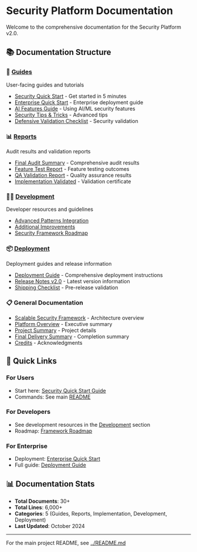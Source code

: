 # Security Platform Documentation

Welcome to the comprehensive documentation for the Security Platform v2.0.

## 📚 Documentation Structure

### 🚀 [Guides](guides/)
User-facing guides and tutorials
- [Security Quick Start](guides/SECURITY-QUICKSTART.md) - Get started in 5 minutes
- [Enterprise Quick Start](guides/ENTERPRISE_QUICK_START.md) - Enterprise deployment guide
- [AI Features Guide](guides/AI_FEATURES_GUIDE.md) - Using AI/ML security features
- [Security Tips & Tricks](guides/Security-Tips-Tricks-Documentation.md) - Advanced tips
- [Defensive Validation Checklist](guides/defensive-validation-checklist.md) - Security validation

### 📊 [Reports](reports/)
Audit results and validation reports
- [Final Audit Summary](reports/FINAL-AUDIT-SUMMARY.md) - Comprehensive audit results
- [Feature Test Report](reports/FEATURE-TEST-REPORT.md) - Feature testing outcomes
- [QA Validation Report](reports/QA_VALIDATION_REPORT.md) - Quality assurance results
- [Implementation Validated](reports/IMPLEMENTATION-VALIDATED.md) - Validation certificate

### 👨‍💻 [Development](development/)
Developer resources and guidelines
- [Advanced Patterns Integration](development/ADVANCED-PATTERNS-INTEGRATION-GUIDE.md)
- [Additional Improvements](development/ADDITIONAL-IMPROVEMENTS.md)
- [Security Framework Roadmap](development/security-framework-roadmap.md)

### 📦 [Deployment](deployment/)
Deployment guides and release information
- [Deployment Guide](deployment/DEPLOYMENT-GUIDE.md) - Comprehensive deployment instructions
- [Release Notes v2.0](deployment/RELEASE-NOTES-V2.0.md) - Latest version information
- [Shipping Checklist](deployment/SHIPPING-CHECKLIST.md) - Pre-release validation

### 📋 General Documentation
- [Scalable Security Framework](SCALABLE-SECURITY-FRAMEWORK.md) - Architecture overview
- [Platform Overview](PLATFORM-OVERVIEW.md) - Executive summary
- [Project Summary](PROJECT_SUMMARY.md) - Project details
- [Final Delivery Summary](FINAL-DELIVERY-SUMMARY.md) - Completion summary
- [Credits](CREDITS.md) - Acknowledgments

## 🎯 Quick Links

### For Users
- Start here: [Security Quick Start Guide](guides/SECURITY-QUICKSTART.md)
- Commands: See main [README](../README.md)

### For Developers
- See development resources in the [Development](development/) section
- Roadmap: [Framework Roadmap](development/security-framework-roadmap.md)

### For Enterprise
- Deployment: [Enterprise Quick Start](guides/ENTERPRISE_QUICK_START.md)
- Full guide: [Deployment Guide](deployment/DEPLOYMENT-GUIDE.md)

## 📊 Documentation Stats
- **Total Documents**: 30+
- **Total Lines**: 6,000+
- **Categories**: 5 (Guides, Reports, Implementation, Development, Deployment)
- **Last Updated**: October 2024

---

For the main project README, see [../README.md](../README.md)